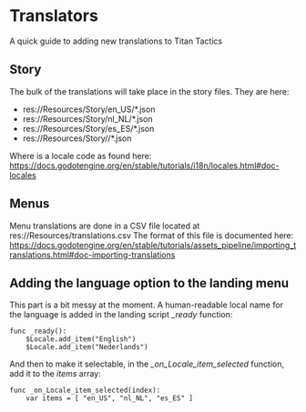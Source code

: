 # Translators

A quick guide to adding new translations to Titan Tactics

## Story

The bulk of the translations will take place in the story files. They are here:

* res://Resources/Story/en_US/*.json
* res://Resources/Story/nl_NL/*.json
* res://Resources/Story/es_ES/*.json
* res://Resources/Story/<locale>/*.json

Where <locale> is a locale code as found here: https://docs.godotengine.org/en/stable/tutorials/i18n/locales.html#doc-locales

## Menus

Menu translations are done in a CSV file located at res://Resources/translations.csv
The format of this file is documented here: 
https://docs.godotengine.org/en/stable/tutorials/assets_pipeline/importing_translations.html#doc-importing-translations

## Adding the language option to the landing menu

This part is a bit messy at the moment. A human-readable local name for the language is added in the landing script *_ready* function:

```
func _ready():
	$Locale.add_item("English")
	$Locale.add_item("Nederlands")
```

And then to make it selectable, in the *_on_Locale_item_selected* function, add it to the *items* array:

```
func _on_Locale_item_selected(index):
	var items = [ "en_US", "nl_NL", "es_ES" ]
```
